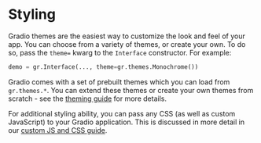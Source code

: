 # Styling

Gradio themes are the easiest way to customize the look and feel of your app. You can choose from a variety of themes, or create your own. To do so, pass the `theme=` kwarg to the `Interface` constructor. For example:

```python
demo = gr.Interface(..., theme=gr.themes.Monochrome())
```

Gradio comes with a set of prebuilt themes which you can load from `gr.themes.*`. You can extend these themes or create your own themes from scratch - see the [theming guide](https://gradio.app/guides/theming-guide) for more details.

For additional styling ability, you can pass any CSS (as well as custom JavaScript) to your Gradio application. This is discussed in more detail in our [custom JS and CSS guide](/guides/custom-CSS-and-JS).

